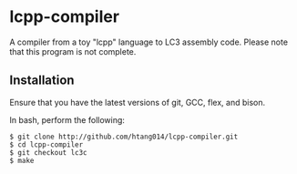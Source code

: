 # lcpp-compiler
A compiler from a toy "lcpp" language to LC3 assembly code.  Please note that this program is not complete.

## Installation
Ensure that you have the latest versions of git, GCC, flex, and bison.

In bash, perform the following:
```
$ git clone http://github.com/htang014/lcpp-compiler.git
$ cd lcpp-compiler
$ git checkout lc3c
$ make

```
